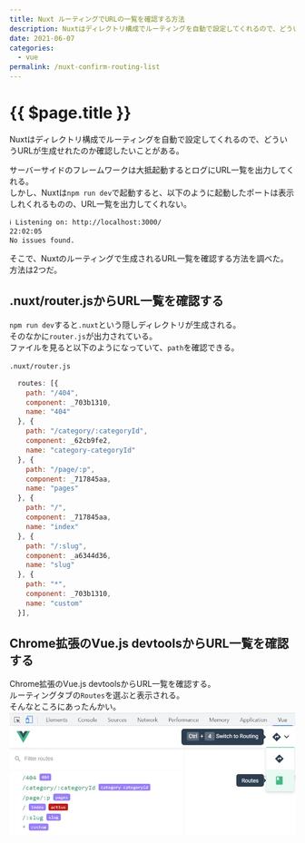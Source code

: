 ```yaml
---
title: Nuxt ルーティングでURLの一覧を確認する方法
description: Nuxtはディレクトリ構成でルーティングを自動で設定してくれるので、どういうURLがあるか一覧にする方法を調べた
date: 2021-06-07
categories:
  - vue
permalink: /nuxt-confirm-routing-list
---
```

# {{ $page.title }}

<PostMeta/>

Nuxtはディレクトリ構成でルーティングを自動で設定してくれるので、どういうURLが生成せれたのか確認したいことがある。  
  
サーバーサイドのフレームワークは大抵起動するとログにURL一覧を出力してくれる。  
しかし、Nuxtは`npm run dev`で起動すると、以下のように起動したポートは表示しれくれるものの、URL一覧を出力してくれない。
```
ℹ Listening on: http://localhost:3000/                                                                        22:02:05
No issues found.
```

そこで、Nuxtのルーティングで生成されるURL一覧を確認する方法を調べた。  
方法は2つだ。  

## .nuxt/router.jsからURL一覧を確認する
`npm run dev`すると`.nuxt`という隠しディレクトリが生成される。  
そのなかに`router.js`が出力されている。  
ファイルを見ると以下のようになっていて、`path`を確認できる。  

`.nuxt/router.js`
``` js
  routes: [{
    path: "/404",
    component: _703b1310,
    name: "404"
  }, {
    path: "/category/:categoryId",
    component: _62cb9fe2,
    name: "category-categoryId"
  }, {
    path: "/page/:p",
    component: _717845aa,
    name: "pages"
  }, {
    path: "/",
    component: _717845aa,
    name: "index"
  }, {
    path: "/:slug",
    component: _a6344d36,
    name: "slug"
  }, {
    path: "*",
    component: _703b1310,
    name: "custom"
  }],
```

## Chrome拡張のVue.js devtoolsからURL一覧を確認する

Chrome拡張のVue.js devtoolsからURL一覧を確認する。  
ルーティングタブの`Routes`を選ぶと表示される。  
そんなところにあったんかい。  
![Vue.js devtoolsからURL一覧を確認する](./vue-dev-tool-for-confirm-routing-list.jpg)

